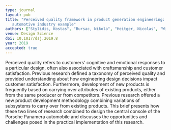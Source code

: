 ```yaml
---
type: journal
layout: pub
title: "Perceived quality framework in product generation engineering: an
   automotive industry example"
authors: ["Stylidis, Kostas", "Bursac, Nikola", "Heitger, Nicolas", "Wickman, Casper", "Albers, Albert", "Soederberg, Rikard"]
venue: Design Science
doi: 10.1017/dsj.2019.8
year: 2019
accepted: true
---
```

Perceived quality refers to customers' cognitive and emotional responses
   to a particular design, often also associated with craftsmanship and
   customer satisfaction. Previous research defined a taxonomy of perceived
   quality and provided understanding about how engineering design
   decisions impact customer satisfaction. Furthermore, development of new
   products is frequently based on carrying over attributes of existing
   products, either from the same producer or from competitors. Previous
   research offered a new product development methodology combining
   variations of subsystems to carry over from existing products. This
   brief presents how these two lines of research combined to design the
   central console of the Porsche Panamera automobile and discusses the
   opportunities and challenges posed in the practical implementation of
   this research.
